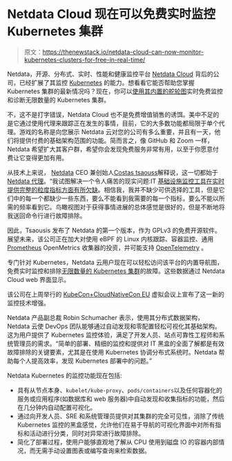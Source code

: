 # Netdata Cloud 现在可以免费实时监控 Kubernetes 集群

> 原文：<https://thenewstack.io/netdata-cloud-can-now-monitor-kubernetes-clusters-for-free-in-real-time/>

Netdata，开源、分布式、实时、性能和健康监控平台 [Netdata Cloud](https://www.netdata.cloud/) 背后的公司，已经扩展了其监控 [Kubernetes](https://thenewstack.io/category/kubernetes/) 的能力。想看看它能否帮助您掌握 Kubernetes 集群的最新情况吗？现在，你可以[使用其内置的舵轮图](https://www.netdata.cloud/blog/kubernetes-monitoring-troubleshooting/)实时免费监控和诊断无限数量的 Kubernetes 集群。

不，这不是打字错误，Netdata Cloud 也不是免费增值销售的诱饵。美中不足的是它通过使用代理来跟踪正在发生的事情，目前，它的大多数功能都局限于单个代理。游戏的名称是向您展示 Netdata 云对您的公司有多么重要，并且有一天，他们将提供付费的基础架构范围的功能。简而言之，像 GitHub 和 Zoom 一样，Netdata 希望扩大其客户群，希望你会发现免费服务非常有用，以至于你愿意付费让它变得更加有用。

从技术上来说， [Netdata](https://www.netdata.cloud/) CEO 兼创始人[Costas tsaouss](https://www.linkedin.com/in/costatsaousis/)解释说，这一切都始于 [Netdata 代理](https://www.netdata.cloud/agent/)。“我试图解决一个令人痛苦的现实问题:IT [基础设施监控工具在实时提供完整的粒度指标方面有所欠缺](https://www.netdata.cloud/blog/why-netdata-is-free/)。相信我，我并不缺少可供选择的工具，但是它们中的每一个都缺少一些东西，要么不能看到我需要的每一个指标，要么不能以所需的频率看到它。鸟瞰视图对于获得事情进展的总体感觉是很好的，但是不断地将我送回命令行进行故障排除。

因此，Tsaousis 发布了 Netdata 的第一个版本，作为 GPLv3 的免费开源软件。展望未来，该公司正在加大对使用 eBPF 的 Linux 内核跟踪、容器监控、通用 [Prometheus](https://prometheus.io/) OpenMetrics 收集器的投资，并可能支持 [OpenTelemetry](https://opentelemetry.io/) 。

专门针对 Kubernetes，Netdata 云用户现在可以轻松访问该平台的内置导航图，免费实时监控和排除[无限数量的 Kubernetes 集群](https://thenewstack.io/what-does-it-take-to-manage-hundreds-of-kubernetes-clusters/)的故障。这些数据通过 Netdata Cloud web 界面显示。

该公司在上周举行的 [KubeCon+CloudNativeCon EU](https://www.cncf.io/kubecon-cloudnativecon-events/?utm_content=inline-mention) 虚拟会议上宣布了这一新的监控技术增强。

Netdata 产品副总裁 Robin Schumacher 表示，使用其分布式数据架构，Netdata 云使 DevOps 团队能够通过自动发现和零配置轻松可视化其基础架构。这为用户提供了 Kubernetes 监控体验，满足了开发人员、站点可靠性工程师和系统管理员的需求。“简单的部署、精细的监控和提供对 IT 黑盒的全面了解都是有效故障排除的关键要素，尤其是在使用 Kubernetes 协调分布式系统时。Netdata 帮助每个人提高效率，发现 Kubernetes 部署中的问题。”

Netdata Kubernetes 的监控功能现在包括:

*   具有从节点本身、`kubelet/kube-proxy`、`pods/containers`以及任何容器化的服务或应用程序(如数据库和 web 服务器)中自动发现和收集指标的功能，然后在几分钟内自动配置可视化。
*   通过向开发人员、SRE 和系统管理员提供对其集群的完全可见性，消除了传统 Kubernetes 监控的黑盒感觉，允许他们在易于导航的可视化界面中对所有指标和活动进行分类，同时对异常进行故障排除。
*   简化了部署过程，使用户能够直观地了解从 CPU 使用到磁盘 IO 的容器内部情况，而无需手动设置图表或编写查询来检索数据。

<svg xmlns:xlink="http://www.w3.org/1999/xlink" viewBox="0 0 68 31" version="1.1"><title>Group</title> <desc>Created with Sketch.</desc></svg>